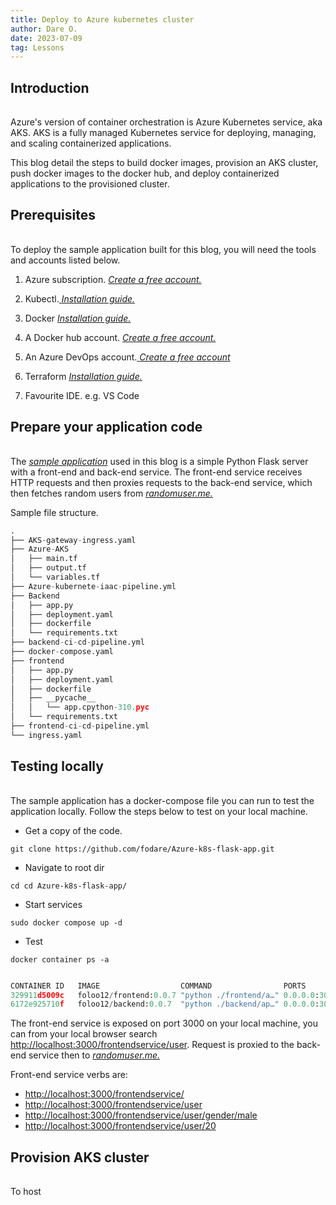 ```yaml
---
title: Deploy to Azure kubernetes cluster
author: Dare O.
date: 2023-07-09
tag: Lessons
---
```


<h2 style="padding-bottom:1rem">Introduction</h2>

Azure's version of container orchestration is Azure Kubernetes service, aka AKS. AKS is a fully managed Kubernetes service for deploying, managing, and scaling containerized applications.

This blog detail the steps to build docker images, provision an AKS cluster, push docker images to the docker hub, and deploy containerized applications to the provisioned cluster.

<h2 style="padding-bottom:1rem">Prerequisites</h2>

To deploy the sample application built for this blog, you will need the tools and accounts listed below.

1. Azure subscription. <a className="post-links" target="_blank" href="https://azure.microsoft.com/en-in/free/"> *Create a free account.*</a>

2. Kubectl.<a className="post-links" target="_blank" href="https://kubernetes.io/docs/tasks/tools/"> *Installation guide.*</a>

3. Docker <a className="post-links" target="_blank" href="https://docs.docker.com/desktop/install/linux-install/"> *Installation guide.*</a>

4. A Docker hub account. <a className="post-links" target="_blank" href="https://hub.docker.com/#!"> *Create a free account.*</a>

5. An Azure DevOps account.<a className="post-links" target="_blank" href="https://azure.microsoft.com/en-us/products/devops/"> *Create a free account*</a>

6. Terraform <a className="post-links" target="_blank" href="https://developer.hashicorp.com/terraform/tutorials/azure-get-started/install-cli"> *Installation guide.*</a>

7. Favourite IDE. e.g. VS Code

<h2 style="padding-bottom:1rem">Prepare your application code</h2>

The <a className="post-links" target="_blank" href="https://github.com/fodare/Azure-k8s-flask-app"> *sample application*</a> used in this blog is a simple Python Flask server with a front-end and back-end service. The front-end service receives HTTP requests and then proxies requests to the back-end service, which then fetches random users from <a className="post-links" target="_blank" href="https://randomuser.me/"> *randomuser.me.*</a>

Sample file structure.

```python
.
├── AKS-gateway-ingress.yaml
├── Azure-AKS
│   ├── main.tf
│   ├── output.tf
│   └── variables.tf
├── Azure-kubernete-iaac-pipeline.yml
├── Backend
│   ├── app.py
│   ├── deployment.yaml
│   ├── dockerfile
│   └── requirements.txt
├── backend-ci-cd-pipeline.yml
├── docker-compose.yaml
├── frontend
│   ├── app.py
│   ├── deployment.yaml
│   ├── dockerfile
│   ├── __pycache__
│   │   └── app.cpython-310.pyc
│   └── requirements.txt
├── frontend-ci-cd-pipeline.yml
└── ingress.yaml

```

<h2 style="padding-bottom:1rem">Testing locally</h2>

The sample application has a docker-compose file you can run to test the application locally. Follow the steps below to test on your local machine.

- Get a copy of the code.

`git clone https://github.com/fodare/Azure-k8s-flask-app.git`

- Navigate to root dir

`cd cd Azure-k8s-flask-app/`

- Start services

`sudo docker compose up -d`

- Test

`docker container ps -a`

```python

CONTAINER ID   IMAGE                  COMMAND                PORTS                                      NAMES
329911d5009c   foloo12/frontend:0.0.7 "python ./frontend/a…" 0.0.0.0:3000->5000/tcp, :::3000->5000/tcp  frontendservice
6172e925710f   foloo12/backend:0.0.7  "python ./backend/ap…" 0.0.0.0:3001->5001/tcp, :::3001->5001/tcp  backendservice

```

The front-end service is exposed on port 3000 on your local machine, you can from your local browser search <http://localhost:3000/frontendservice/user>. Request is proxied to the back-end service then to <a className="post-links" target="_blank" href="https://randomuser.me/"> *randomuser.me.*</a>

Front-end service verbs are:

- <http://localhost:3000/frontendservice/>
- <http://localhost:3000/frontendservice/user>
- <http://localhost:3000/frontendservice/user/gender/male>
- <http://localhost:3000/frontendservice/user/20>

<h2 style="padding-bottom:1rem">Provision AKS cluster</h2>

To host
